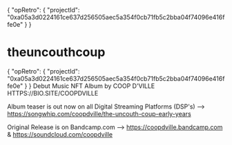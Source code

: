 {
  "opRetro": {
    "projectId": "0xa05a3d0224161ce637d256505aec5a354f0cb71fb5c2bba04f74096e416ffe0e"
  }
}
# theuncouthcoup
{
  "opRetro": {
    "projectId": "0xa05a3d0224161ce637d256505aec5a354f0cb71fb5c2bba04f74096e416ffe0e"
  }
}
Debut Music NFT Album by COOP D'VILLE 
HTTPS://BIO.SITE/COOPDVILLE 

Album teaser is out now on all Digital Streaming Platforms (DSP's) --> https://songwhip.com/coopdville/the-uncouth-coup-early-years

Original Release is on Bandcamp.com --> https://coopdville.bandcamp.com & https://soundcloud.com/coopdville
